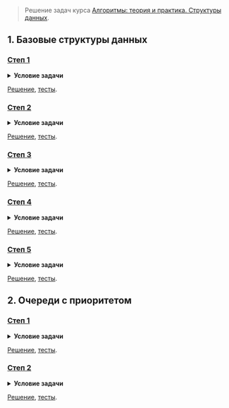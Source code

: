 > Решение задач курса [Алгоритмы: теория и практика. Структуры данных](https://stepik.org/course/1547/).

## 1. Базовые структуры данных

### [Степ 1](https://stepik.org/lesson/41234/step/1)

<details>
<summary><strong>Условие задачи</strong></summary>

![Условие задачи](lesson-41234/step-1/challenge.png)

</details>

[Решение](lesson-41234/step-1/main.go), [тесты](lesson-41234/step-1/main_test.go).

### [Степ 2](https://stepik.org/lesson/41234/step/2)

<details>
<summary><strong>Условие задачи</strong></summary>

![Условие задачи](lesson-41234/step-2/challenge.png)

</details>

[Решение](lesson-41234/step-2/main.go), [тесты](lesson-41234/step-2/main_test.go).

### [Степ 3](https://stepik.org/lesson/41234/step/3)

<details>
<summary><strong>Условие задачи</strong></summary>

![Условие задачи, начало](lesson-41234/step-3/challenge-1.png)
![Условие задачи, продолжение](lesson-41234/step-3/challenge-2.png)

</details>

[Решение](lesson-41234/step-3/main.go), [тесты](lesson-41234/step-3/main_test.go).

### [Степ 4](https://stepik.org/lesson/41234/step/4)

<details>
<summary><strong>Условие задачи</strong></summary>

![Условие задачи](lesson-41234/step-4/challenge.png)

</details>

[Решение](lesson-41234/step-4/main.go), [тесты](lesson-41234/step-4/main_test.go).

### [Степ 5](https://stepik.org/lesson/41234/step/5)

<details>
<summary><strong>Условие задачи</strong></summary>

![Условие задачи](lesson-41234/step-5/challenge.png)

</details>

[Решение](lesson-41234/step-5/main.go), [тесты](lesson-41234/step-5/main_test.go).

## 2. Очереди с приоритетом

### [Степ 1](https://stepik.org/lesson/41560/step/1)

<details>
<summary><strong>Условие задачи</strong></summary>

![Условие задачи, начало](lesson-41560/step-1/challenge-1.png)
![Условие задачи, продолжение](lesson-41560/step-1/challenge-2.png)

</details>

[Решение](lesson-41560/step-1/main.go), [тесты](lesson-41560/step-1/main_test.go).

### [Степ 2](https://stepik.org/lesson/41560/step/2)

<details>
<summary><strong>Условие задачи</strong></summary>

![Условие задачи](lesson-41560/step-2/challenge.png)

</details>

[Решение](lesson-41560/step-2/main.go), [тесты](lesson-41560/step-2/main_test.go).
